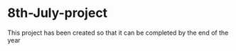 # 8th-July-project
This project has been created so that it can be completed by the end of the year

